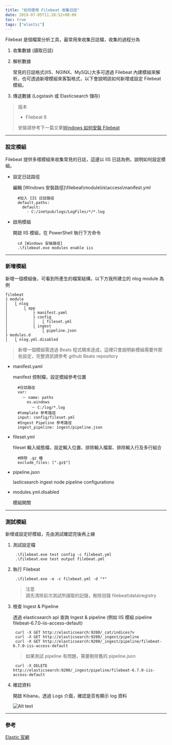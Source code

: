 ```yaml
---
title: "如何使用 Filebeat 收集日誌"
date: 2019-07-05T11:28:52+08:00
toc: true
tags: ["elastic"]
---
```


<!--more-->

Filebeat 是個檔案分析工具，最常用來收集日誌檔，收集的過程分為

1. 收集數據 (讀取日誌)

2. 解析數據

    常見的日誌格式(IIS、NGINX、MySQL)大多可透過 Filebeat 內建模組來解析，也可透過新增模組來客製格式，以下會說明該如何新增或設定 Filebeat 模組。

3. 傳送數據 (Logstash 或 Elasticsearch 儲存)

> 版本
>
> * Filebeat 6
>
> 安裝請參考下一篇文章[Windows 如何安裝 Filebeat](https://reddtsai.github.io/posts/elk_windowsfilebeat/)

* * * *

### 設定模組

Filebeat 提供多樣模組來收集常見的日誌，這邊以 IIS 日誌為例，說明如何設定模組。

* 設定日誌路徑

    編輯 [Windows 安裝路徑]\filebeat\module\iis\access\manifest.yml

        #加入 IIS 日誌路徑
        default.paths:
          default:
            - C:/inetpub/logs/LogFiles/*/*.log

* 啟用模組

    開啟 IIS 模組，在 PowerShell 執行下方命令

        cd [Windows 安裝路徑]
        .\filebeat.exe modules enable iis

* * * *

### 新增模組

新增一個模組後，可看到所產生的檔案結構，以下方我所建立的 nlog module 為例

    filebeat
    ├ module
    │   ⎩ nlog
    │       ⎩ app
    │           ├ manifest.yaml
    │           ├ config
    │           │   ⎩ fileset.yml
    │           ⎩ ingest
    │               ⎩ pipeline.json
    ├ modules.d
    │   ⎩ nlog.yml.disabled

> 新增一個模組需透過 Beats 程式碼來逹成，這裡只會說明新模組需要作那些設定，完整資訊請參考 github Beats repository

* manifest.yaml

    manifest 控制檔，設定模組參考位置

        #日誌路徑
        var:
          － name: paths
            os.windows
              － C:/log/*.log  
        #template 參考路徑
        input: config/fileset.yml  
        #Ingest Pipeline 參考路徑
        ingest_pipeline: ingest/pipeline.json

* fileset.yml

    fileset 輸入組態檔，設定輸入位置、排除輸入檔案、排除輸入行及多行組合

        #排除 .gz 檔
        exclude_files: [".gz$"]

* pipeline.json

    lasticsearch ingest node pipeline configurations

* modules.yml.disabled

    模組開關

* * * *

### 測試模組

新增或設定好模組，先由測試確認完後再上線

1. 測試設定檔

        .\filebeat.exe test config -c filebeat.yml
        .\filebeat.exe test output filebeat.yml

2. 執行 Filebeat

        .\filebeat.exe -e -c filebeat.yml -d "*"

    > 注意  
    > 請先清除前次測試所讀取的記錄，刪除目錄 filebeat\data\registry

3. 檢查 Ingest & Pipeline

    透過 elasticsearch api 查詢 Ingest & pipeline (例如 IIS 模組 pipeline filebeat-6.7.0-iis-access-default)

        curl -X GET http://elasticsearch:9200/_cat/indices?v
        curl -X GET http://elasticsearch:9200/_ingest/pipeline
        curl -X GET http://elasticsearch:9200/_ingest/pipeline/filebeat-6.7.0-iis-access-default

    > 如果測試 pipeline 有問題，需要刪除舊的 pipeline.json

        curl -X DELETE http://elasticsearch:9200/_ingest/pipeline/filebeat-6.7.0-iis-access-default

4. 確認資料

    開啟 Kibana，透過 Logs 介面，確認是否有顯示 log 資料

    ![Alt text](/images/kibana_logs.PNG)

* * * *

### 參考

[Elastic 官網](https://www.elastic.co/cn/)
